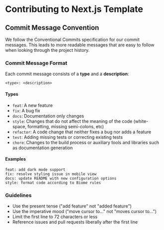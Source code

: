 # Contributing to Next.js Template

## Commit Message Convention

We follow the Conventional Commits specification for our commit messages. This leads to more readable messages that are easy to follow when looking through the project history.

### Commit Message Format
Each commit message consists of a **type** and a **description**:

```
<type>: <description>
```

#### Types
- `feat`: A new feature
- `fix`: A bug fix
- `docs`: Documentation only changes
- `style`: Changes that do not affect the meaning of the code (white-space, formatting, missing semi-colons, etc)
- `refactor`: A code change that neither fixes a bug nor adds a feature
- `test`: Adding missing tests or correcting existing tests
- `chore`: Changes to the build process or auxiliary tools and libraries such as documentation generation

#### Examples
```
feat: add dark mode support
fix: resolve styling issue in mobile view
docs: update README with new configuration options
style: format code according to Biome rules
```

### Guidelines
- Use the present tense ("add feature" not "added feature")
- Use the imperative mood ("move cursor to..." not "moves cursor to...")
- Limit the first line to 72 characters or less
- Reference issues and pull requests liberally after the first line
